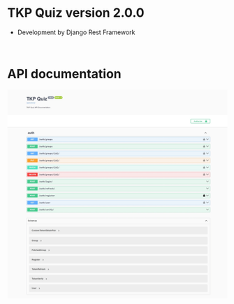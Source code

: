 # TKP Quiz version 2.0.0
* Development by Django Rest Framework

<br>

# API documentation
![APi documentation](/README.img/Screenshot_9-3-2024_11714_localhost.jpeg)
